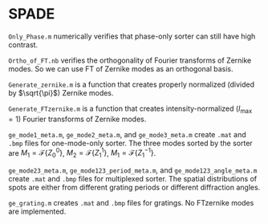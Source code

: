 # SPADE
`Only_Phase.m` numerically verifies that phase-only sorter can still have high contrast.

`Ortho_of_FT.nb` verifies the orthogonality of Fourier transforms of Zernike modes. So we can use FT of Zernike modes as an orthogonal basis.

`Generate_zernike.m` is a function that creates properly normalized (divided by $\sqrt{\pi}$) Zernike modes.

`Generate_FTzernike.m` is a function that creates intensity-normalized ($I_{\mathrm{max}}=1$) Fourier transforms of Zernike modes.

`ge_mode1_meta.m`, `ge_mode2_meta.m`, and `ge_mode3_meta.m` create `.mat` and `.bmp` files for one-mode-only sorter. The three modes sorted by the sorter are $M_1=\mathcal{F}\{Z^0_0\}$, $M_2=\mathcal{F}\{Z^1_1\}$, $M_1=\mathcal{F}\{Z^{-1}_1\}$.

`ge_mode23_meta.m`, `ge_mode123_period_meta.m`, and `ge_mode123_angle_meta.m` create `.mat` and `.bmp` files for multiplexed sorter. The spatial distributions of spots are either from different grating periods or different diffraction angles.

`ge_grating.m` creates `.mat` and `.bmp` files for gratings. No FTzernike modes are implemented.
